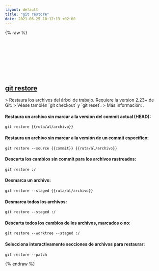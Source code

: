 ```yaml
---
layout: default
title: "git restore"
date: 2021-06-25 18:12:13 +02:00
---
```

{% raw %}
<h2 id="git-restore">
  <a href="/es/common/git-restore.html">git restore</a> <a href="#git-restore"><svg class="icon">
    <use href="/assets/images/unicode_sprite.svg#link" />
  </svg></a>
</h2>
> Restaura los archivos del árbol de trabajo. Requiere la version 2.23+ de Git.
> Véase también `git checkout` y `git reset`.
> Más información: <https://git-scm.com/docs/git-restore>.

#### Restaura un archivo sin marcar a la versión del commit actual (HEAD):
```shell
git restore {{ruta/al/archivo}}
```
#### Restaura un archivo sin marcar a la versión de un commit específico:
```shell
git restore --source {{commit}} {{ruta/al/archivo}}
```
#### Descarta los cambios sin commit para los archivos rastreados:
```shell
git restore :/
```
#### Desmarca un archivo:
```shell
git restore --staged {{ruta/al/archivo}}
```
#### Desmarca todos los archivos:
```shell
git restore --staged :/
```
#### Descarta todos los cambios de los archivos, marcados o no:
```shell
git restore --worktree --staged :/
```
#### Selecciona interactivamente secciones de archivos para restaurar:
```shell
git restore --patch
```
{% endraw %}